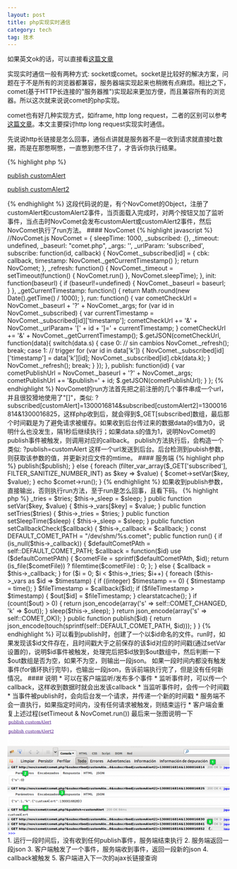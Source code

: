 ```yaml
---
layout: post
title: php实现实时通信
category: tech
tag: 技术
---
```


如果英文ok的话，可以直接看<a href="http://gonzalo123.wordpress.com/2011/03/14/real-time-notifications-with-php/">这篇文章</a>

实现实时通信一般有两种方式:
socket或comet。socket是比较好的解决方案，问题在于不是所有的浏览器都兼容，服务器端实现起来也稍微有点麻烦。相比之下，comet(基于HTTP长连接的"服务器推")实现起来更加方便，而且兼容所有的浏览器。所以这次就来说说comet的php实现。

comet也有好几种实现方式，如iframe, http long request，二者的区别可以参考<a href="http://www.ibm.com/developerworks/cn/web/wa-lo-comet/">这篇文章</a>。本文主要探讨http long request实现实时通信。

先说说http长链接是怎么回事，通俗点讲就是服务器不是一收到请求就直接吐数据，而是在那憋啊憋，一直憋到憋不住了，才告诉你执行结果。

{% highlight php %}
<?php

$count = 10;

for($i=0; $i<$count; $i++)
{
	// do something ...
	sleep(2);
}

echo '憋死我了';
{% endhighlight %}

至于憋多长时间，就看具体应用了，如果憋太久的话，服务器资源的占用也会是个问题。

现在我们就要通过这种方法来实现实时通信(其实是准实时)，先说一下原理：

1. 客户端发起一个ajax长链接查询，然后服务端就开始执行代码，主要是检查某个文件是否被更新，如果没有，睡一会(sleep)，醒来接着检查
2. 如果客户端又发起了一个查询链接(正常请求)，服务端收到后，处理请求，处理完毕后更新某个特定文件的modify time
3. 这时第一次ajax查询的后台代码还在执行，发现某个文件被更新，说明来了新请求，输出对应的结果
4. 第一次ajax查询的callback被触发，更新页面，然后再发起一个新的ajax长链接

### 实战

#### 客户端

{% highlight html %}
<html>
    <head>
        <meta http-equiv="Content-Type" content="text/html; charset=utf-8">
        <title>Comet Test</title>
    </head>
    <body>
        <p><a class='customAlert' href="#">publish customAlert</a></p>
        <p><a class='customAlert2' href="#">publish customAlert2</a></p>
        <script src="http://ajax.googleapis.com/ajax/libs/jquery/1.5/jquery.min.js" type="text/javascript"></script>
        <script src="NovComet.js" type="text/javascript"></script>
        <script type="text/javascript">
			NovComet.subscribe('customAlert', function(data){
				console.log('customAlert');
				//console.log(data);
			}).subscribe('customAlert2', function(data){
				console.log('customAlert2');
				//console.log(data);
			});

			$(document).ready(function() {
				$("a.customAlert").click(function(event) {
					NovComet.publish('customAlert');
				});

				$("a.customAlert2").click(function(event) {
					NovComet.publish('customAlert2');
				});
				NovComet.run();
			});
        </script>
    </body>
</html>
{% endhighlight %}

这段代码说的是，有个NovComet的Object，注册了customAlert和customAlert2事件，当页面载入完成时，对两个按钮又加了监听事件，当点击时NovComet会发布customAlert或customAlert2事件，然后NovComet执行了run方法。

#### NovComet

{% highlight javascript %}
//NovComet.js
NovComet = {
    sleepTime: 1000,
    _subscribed: {},
    _timeout: undefined,
    _baseurl: "comet.php",
    _args: '',
    _urlParam: 'subscribed',

    subscribe: function(id, callback) {
        NovComet._subscribed[id] = {
            cbk: callback,
            timestamp: NovComet._getCurrentTimestamp()
        };
        return NovComet;
    },

    _refresh: function() {
        NovComet._timeout = setTimeout(function() {
            NovComet.run()
        }, NovComet.sleepTime);
    },

    init: function(baseurl) {
        if (baseurl!=undefined) {
            NovComet._baseurl = baseurl;
        }
    },

    _getCurrentTimestamp: function() {
        return Math.round(new Date().getTime() / 1000);
    },

    run: function() {
        var cometCheckUrl = NovComet._baseurl + '?' + NovComet._args;
        for (var id in NovComet._subscribed) {
            var currentTimestamp = NovComet._subscribed[id]['timestamp'];

            cometCheckUrl += '&' + NovComet._urlParam+ '[' + id + ']=' +
               currentTimestamp;
        }
        cometCheckUrl += '&' + NovComet._getCurrentTimestamp();
        $.getJSON(cometCheckUrl, function(data){
            switch(data.s) {
                case 0: // sin cambios
                    NovComet._refresh();
                    break;
                case 1: // trigger
                    for (var id in data['k']) {
                        NovComet._subscribed[id]['timestamp'] = data['k'][id];
                        NovComet._subscribed[id].cbk(data.k);
                    }
                    NovComet._refresh();
                    break;
            }
        });

    },

    publish: function(id) {
        var cometPublishUrl = NovComet._baseurl + '?' + NovComet._args;
        cometPublishUrl += '&publish=' + id;
        $.getJSON(cometPublishUrl);
    }
};
{% endhighlight %}

NovComet的run方法首先把之前注册的几个事件串成一个url，并且很狡猾地使用了"[]"，类似:
?subscribed[customAlert]=1300016814&subscribed[customAlert2]=1300016814&1300016825，这样php收到后，就会得到$_GET[subscribed]数组，最后那个时间戳是为了避免请求被缓存。如果收到后台传过来的数据data的s值为0，说明什么也没发生，隔1秒后继续执行；如果data.s的值为1，说明NovComet的publish事件被触发，则调用对应的callback。

publish方法执行后，会构造一个类似: ?publish=customAlert 这样一个url发送到后台。后台检测到pubish参数，则获取该参数的值，并更新对应文件的mtime。

#### 服务端

{% highlight php %}
<?php
// comet.php
include('NovComet.php');

$comet = new NovComet();
$publish = filter_input(INPUT_GET, 'publish', FILTER_SANITIZE_STRING);
if ($publish != '') {
    echo $comet->publish($publish);
} else {
    foreach (filter_var_array($_GET['subscribed'], FILTER_SANITIZE_NUMBER_INT) as $key => $value) {
        $comet->setVar($key, $value);
    }
    echo $comet->run();
}
{% endhighlight %}

如果收到publish参数，直接输出，否则执行run方法，至于run是怎么回事，且看下码。

{% highlight php %}
<?php
// NovComet.php
class NovComet {
    const COMET_OK = 0;
    const COMET_CHANGED = 1;

    private $_tries;
    private $_var;
    private $_sleep;
    private $_ids = array();
    private $_callback = null;

    public function  __construct($tries = 20, $sleep = 2)
    {
        $this->_tries = $tries;
        $this->_sleep = $sleep;
    }

    public function setVar($key, $value)
    {
        $this->_vars[$key] = $value;
    }

    public function setTries($tries)
    {
        $this->_tries = $tries;
    }

    public function setSleepTime($sleep)
    {
        $this->_sleep = $sleep;
    }

    public function setCallbackCheck($callback)
    {
        $this->_callback = $callback;
    }

    const DEFAULT_COMET_PATH = "/dev/shm/%s.comet";

    public function run() {
        if (is_null($this->_callback)) {
            $defaultCometPAth = self::DEFAULT_COMET_PATH;
            $callback = function($id) use ($defaultCometPAth) {
                $cometFile = sprintf($defaultCometPAth, $id);
                return (is_file($cometFile)) ? filemtime($cometFile) : 0;
            };
        } else {
            $callback = $this->_callback;
        }

        for ($i = 0; $i < $this->_tries; $i++) {
            foreach ($this->_vars as $id => $timestamp) {
                if ((integer) $timestamp == 0) {
                    $timestamp = time();
                }
                $fileTimestamp = $callback($id);
                if ($fileTimestamp > $timestamp) {
                    $out[$id] = $fileTimestamp;
                }
                clearstatcache();
            }
            if (count($out) > 0) {
                return json_encode(array('s' => self::COMET_CHANGED, 'k' => $out));
            }
            sleep($this->_sleep);
        }
        return json_encode(array('s' => self::COMET_OK));
    }

    public function publish($id)
    {
        return json_encode(touch(sprintf(self::DEFAULT_COMET_PATH, $id)));
    }
}
{% endhighlight %}

可以看到publish时，创建了一个以$id命名的文件。run时，如果发现该$id文件存在，且时间戳大于之前保存的该$id对应的时间戳(通过setVar设置的)，说明$id事件被触发，处理完后把$id放到$out数组中，然后判断一下$out数组是否为空，如果不为空，则输出一段json。

如果一段时间内都没有触发事件(for循环执行完毕)，也输出一段json，告诉前端执行完了，但是没有任何新情况。

#### 说明

* 可以在客户端监听/发布多个事件
* 监听事件时，可以传一个callback，这样收到数据时就会出发该callback
* 当监听事件时，会传一个时间戳
* 当事件被publish时，会向后台发一个请求，并传递一个新的时间戳
* 服务端不会一直执行，如果指定时间内，没有任何请求被触发，则结束运行
* 客户端会重复上述过程(setTimeout & NovComet.run())

最后来一张图说明一下

<img src="/image/comet-firebug.png" />

1. 运行一段时间后，没有收到任何publish事件，服务端结束执行
2. 服务端返回一段json
3. 客户端触发了一个事件，服务端收到事件，返回一段新的json
4. callback被触发
5. 客户端进入下一次的ajax长链接查询

